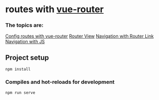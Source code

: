 # routes with [vue-router](https://v3.router.vuejs.org/)

### The topics are:

[Config routes with vue-router]()
[Router View]()
[Navigation with Router Link]()
[Navigation with JS]()



## Project setup
```
npm install
```

### Compiles and hot-reloads for development
```
npm run serve
```
